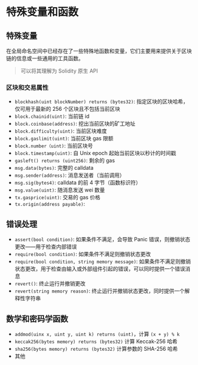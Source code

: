 # 特殊变量和函数

## 特殊变量

在全局命名空间中已经存在了一些特殊地函数和变量，它们主要用来提供关于区块链的信息或一些通用的工具函数。

> 可以将其理解为 Solidity 原生 API

### 区块和交易属性
- `blockhash(uint blockNumber) returns (bytes32)`: 指定区块的区块哈希，仅可用于最新的 256 个区块且不包括当前区块
- `block.chainid(uint)`: 当前链 id
- `block.coinbase(address)`: 挖出当前区块的矿工地址
- `block.difficulty(uint)`: 当前区块难度
- `block.gaslimit(uint)`: 当前区块 gas 限额
- `block.number（uint)`: 当前区块号
- `block.timestamp(uint)`: 自 Unix epoch 起始当前区块以秒计的时间戳
- `gasleft() returns (uint256)`: 剩余的 gas
- `msg.data(bytes)`: 完整的 calldata
- `msg.sender(address)`: 消息发送者（当前调用）
- `msg.sig(bytes4)`: calldata 的前 4 字节（函数标识符）
- `msg.value(uint)`: 随消息发送 wei 数量
- `tx.gasprice(uint)`: 交易的 gas 价格
- `tx.origin(address payable)`: 

## 错误处理

- `assert(bool condition)`: 如果条件不满足，会导致 Panic 错误，则撤销状态更改——用于检查内部错误
- `require(bool condition)`: 如果条件不满足则撤销状态更改
- `require(bool condition, string memory message)`: 如果条件不满足则撤销状态更改，用于检查由输入或外部组件引起的错误，可以同时提供一个错误消息
- `revert()`: 终止运行并撤销更改
- `revert(string memory reason)`: 终止运行并撤销状态更改，同时提供一个解释性字符串

## 数学和密码学函数

- `addmod(uinx x, uint y, uint k) returns (uint)`，计算 `(x + y) % k`
- `keccak256(bytes memory) returns (bytes32)` 计算 Keccak-256 哈希
- `sha256(bytes memory) returns (bytes32)` 计算参数的 SHA-256 哈希
- 其他

